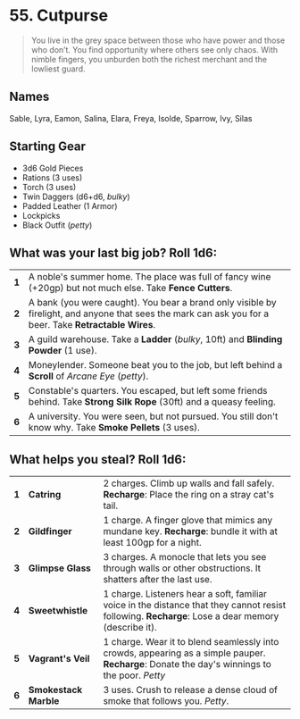 # 55. Cutpurse

> You live in the grey space between those who have power and those who don’t. You find opportunity where others see only chaos. With nimble fingers, you unburden both the richest merchant and the lowliest guard. 

## Names

Sable, Lyra, Eamon, Salina, Elara, Freya, Isolde, Sparrow, Ivy, Silas

## Starting Gear
 
- 3d6 Gold Pieces
- Rations (3 uses)
- Torch (3 uses) 
- Twin Daggers (d6+d6, _bulky_)
- Padded Leather (1 Armor)
- Lockpicks
- Black Outfit (_petty_)

## What was your last big job? Roll 1d6:

|       |                                                                                                                                                         |
| ----- | ------------------------------------------------------------------------------------------------------------------------------------------------------- |
| **1** | A noble's summer home. The place was full of fancy wine (+20gp) but not much else. Take **Fence Cutters**.                                              |
| **2** | A bank (you were caught). You bear a brand only visible by firelight, and anyone that sees the mark can ask you for a beer. Take **Retractable Wires**. |
| **3** | A guild warehouse. Take a **Ladder** (_bulky_, 10ft) and **Blinding Powder** (1 use).                                                                   |
| **4** | Moneylender. Someone beat you to the job, but left behind a **Scroll** of _Arcane Eye_ (_petty_).                                                       |
| **5** | Constable's quarters. You escaped, but left some friends behind. Take **Strong Silk Rope** (30ft) and a queasy feeling.                                 |
| **6** | A university. You were seen, but not pursued. You still don't know why. Take **Smoke Pellets** (3 uses).                                                |

## What helps you steal? Roll 1d6:

|       |                       |                                                                                                                                                    |
| ----- | --------------------- | -------------------------------------------------------------------------------------------------------------------------------------------------- |
| **1** | **Catring**           | 2 charges. Climb up walls and fall safely. **Recharge**: Place the ring on a stray cat's tail.                                                     |
| **2** | **Gildfinger**        | 1 charge. A finger glove that mimics any mundane key. **Recharge**: bundle it with at least 100gp for a night.                                     |
| **3** | **Glimpse Glass**     | 3 charges. A monocle that lets you see through walls or other obstructions. It shatters after the last use.                                        |
| **4** | **Sweetwhistle**      | 1 charge. Listeners hear a soft, familiar voice in the distance that they cannot resist following. **Recharge**: Lose a dear memory (describe it). |
| **5** | **Vagrant's Veil**    | 1 charge. Wear it to blend seamlessly into crowds, appearing as a simple pauper. **Recharge**: Donate the day's winnings to the poor. _Petty_      |
| **6** | **Smokestack Marble** | 3 uses. Crush to release a dense cloud of smoke that follows you. _Petty_.                                                                         |

